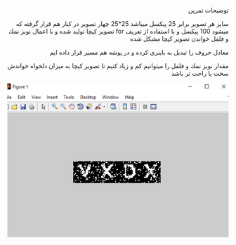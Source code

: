 <div  dir="rtl">
  
  توضيحات تمرين

سايز هر تصوير برابر 25 پيكسل ميباشد 25*25 چهار تصوير در كنار هم قرار گرفته كه ميشود 100 پيكسل و با استفاده از تعريف for تصوير كپچا توليد شده و با اعمال نويز نمك و فلفل خواندن تصوير كپچا مشكل شده

معادل حروف را تبديل به باينري كرده و در پوشه هم مسير  قرار داده ايم


مقدار نويز نمك و فلفل را ميتوانيم كم و زياد كنيم تا تصوير كپچا به ميزان دلخواه خواندش سخت يا راحت تر باشد
  
 
  </div>


![خروجي تمرين](https://github.com/semnan-university-ai/image-processing-class/blob/main/excersiecs/Homayontoosy/19/output%20tamrin19.png)
